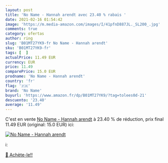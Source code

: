 ```yaml
---
layout: post
title: 'No Name - Hannah arendt avec 23.40 % rabais '
date: 2021-02-16 01:54:42
image: 'https://m.media-amazon.com/images/I/41pfnD887JL._SL200_.jpg'
comments: true
category: ofertas
author: ring
slug: 'B01MT27YK9-fr No Name - Hannah arendt'
sku: 'B01MT27YK9-fr'
tags: [  ]
actualPrice: 11.49 EUR
currency: EUR
price: 11.49
comparePrice: 15.0 EUR
prodname: 'No Name - Hannah arendt'
country: 'fr'
flag: '🇫🇷'
brand: 'No Name'
buyurl: 'https://www.amazon.fr/dp/B01MT27YK9/?tag=tolees0d-21'
descuento: '23.40'
average: '11.49'
---
```


C'est en vente [No Name - Hannah arendt](https://www.amazon.fr/dp/B01MT27YK9/?tag=tolees0d-21)  à  23.40 % de réduction, prix final  11.49 EUR (original: 15.0 EUR) ici:

[![No Name - Hannah arendt](https://m.media-amazon.com/images/I/41pfnD887JL._SL200_.jpg)](https://www.amazon.fr/dp/B01MT27YK9/?tag=tolees0d-21)

ℹ️:


[🛒 Achète-le!!](https://www.amazon.fr/dp/B01MT27YK9/?tag=tolees0d-21)
